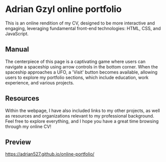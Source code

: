 # Adrian Gzyl online portfolio

This is an online rendition of my CV, designed to be more interactive and engaging, leveraging fundamental front-end technologies: HTML, CSS, and JavaScript. 
## Manual

The centerpiece of this page is a captivating game where users can navigate a spaceship using arrow controls in the bottom corner. 
When the spaceship approaches a UFO, a 'Visit' button becomes available, allowing users to explore my portfolio sections, which include education, work experience, and various projects.

## Resources

Within the webpage, I have also included links to my other projects, as well as resources and organizations relevant to my professional background. Feel free to explore everything, and I hope you have a great time browsing through my online CV!

## Preview

https://adrian527.github.io/online-portfolio/
